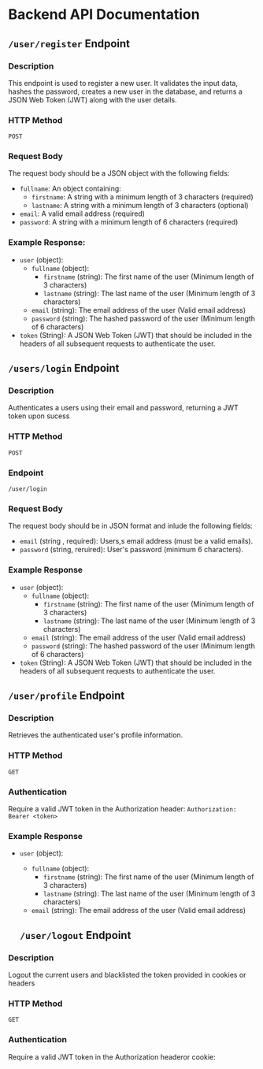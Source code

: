 # Backend API Documentation

## `/user/register` Endpoint

### Description
This endpoint is used to register a new user. It validates the input data, hashes the password, creates a new user in the database, and returns a JSON Web Token (JWT) along with the user details.

### HTTP Method
`POST`


### Request Body
The request body should be a JSON object with the following fields:

- `fullname`: An object containing:
  - `firstname`: A string with a minimum length of 3 characters (required)
  - `lastname`: A string with a minimum length of 3 characters (optional)
- `email`: A valid email address (required)
- `password`: A string with a minimum length of 6 characters (required)

### Example Response:
- `user` (object):
    - `fullname` (object):
        - `firstname` (string): The first name of the user (Minimum length of 3 characters)
        - `lastname` (string): The last name of the user (Minimum length of 3 characters)
    - `email` (string): The email address of the user (Valid email address)
    - `password` (string): The hashed password of the user (Minimum length of 6 characters)
- `token` (String): A JSON Web Token (JWT) that should be included in the headers of all subsequent requests to authenticate the user.

## `/users/login` Endpoint

### Description

Authenticates a users using their email and password, returning a JWT token upon sucess

### HTTP Method

`POST`

### Endpoint

`/user/login`

### Request Body

The request body should be in JSON format and inlude the following fields:

- `email` (string , required): Users,s email address (must be a valid emails).
- `password` (string, reruired): User's password (minimum 6 characters).

### Example Response

- `user` (object):
    - `fullname` (object):
        - `firstname` (string): The first name of the user (Minimum length of 3 characters)
        - `lastname` (string): The last name of the user (Minimum length of 3 characters)
    - `email` (string): The email address of the user (Valid email address)
    - `password` (string): The hashed password of the user (Minimum length of 6 characters)
- `token` (String): A JSON Web Token (JWT) that should be included in the headers of all subsequent requests to authenticate the user.



## `/user/profile` Endpoint

### Description


Retrieves the authenticated user's profile information.

### HTTP Method

`GET`

### Authentication

Require a valid JWT token in the Authorization header:
`Authorization: Bearer <token>`

### Example Response

- `user` (object):
    - `fullname` (object):
        - `firstname` (string): The first name of the user (Minimum length of 3 characters)
        - `lastname` (string): The last name of the user (Minimum length of 3 characters)
    - `email` (string): The email address of the user (Valid email address)
  


  ## `/user/logout` Endpoint

### Description


Logout the current users and blacklisted the token provided in cookies or headers

### HTTP Method

`GET`

### Authentication

Require a valid JWT token in the Authorization headeror cookie:





